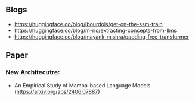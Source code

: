 ## Blogs
* https://huggingface.co/blog/lbourdois/get-on-the-ssm-train
* https://huggingface.co/blog/m-ric/extracting-concepts-from-llms
* https://huggingface.co/blog/mayank-mishra/padding-free-transformer




## Paper
### New Architecutre:
* An Empirical Study of Mamba-based Language Models (https://arxiv.org/abs/2406.07887)
